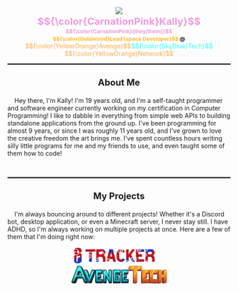 <p align="center">
	<img
		src="https://wsrv.nl/?url=https://avatars.githubusercontent.com/u/78117567?v=4&w=150&fit=cover&mask=circle" /><br />
	<span style="font-weight: bold; font-size: 1px; color: #ed9bdd;"><span style="font-size: 22px;">$${\color{CarnationPink}Kally}$$</span><br>
		<span style="font-size: 12px;">$${\color{CarnationPink}(they/them)}$$</span></span><br />
	<span style="font-weight: bold; font-size: 12px;">
		<span style="color: #ffba2f">$${\color{Goldenrod}Lead \space Developer}$$</span> @ </span
	><span style="color: #ffaa50;">$${\color{YellowOrange}Avenge}$$</span><span style="color:#2ffffc">$${\color{SkyBlue}Tech}$$</span> <span style="color: #ffaa50;">$${\color{YellowOrange}Network}$$</span>
	</p>
<hr style="border: 1px solid #444" />
<p align="center">
	<h3 align="center" style="font-weight: bold; font-size: 20px;">About Me</h3>
</span>
<p id="about-me">
&nbsp;&nbsp;&nbsp;&nbsp;Hey there, I'm Kally! I'm 19 years old, and I'm a self-taught programmer and software engineer currently working on my certification in Computer Programming! I like to dabble in everything from simple web APIs to building standalone applications from the ground up. I've been programming for almost 9 years, or since I was roughly 11 years old, and I've grown to love the creative freedom the art brings me. I've spent countless hours writing silly little programs for me and my friends to use, and even taught some of them how to code!<br>
</p><br>
<hr style="border: 1px solid #444" />
<p align="center">
	<h3 align="center" style="font-weight: bold; font-size: 20px;">My Projects</h3>
</p>
<p id="projects">
&nbsp;&nbsp;&nbsp;&nbsp;I'm always bouncing around to different projects! Whether it's a Discord bot, desktop application, or even a Minecraft server, I never stay still. I have ADHD, so I'm always working on multiple projects at once. Here are a few of them that I'm doing right now:<br>
<p align="center">
	<img width="5%" height="1">
	<a href="https://discord.com/application-directory/1277406686180671570" target="_blank"><img src="assets/r6t_banner.png" height="40"></a>
	<img width="10%" height="1">
	<a href="https://store.avengetech.net/" target="_blank"><img src="assets/at_banner.png" height="40"></a>
</p>
</p>
